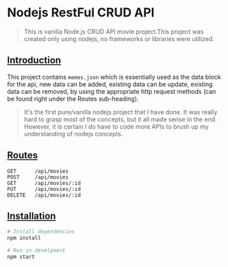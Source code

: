 # Nodejs RestFul CRUD API
> This is vanilla Node.js CRUD API movie project.This project was created only using nodejs, no frameworks or libraries were utilized.
## [Introduction](#Introduction)
 This project contains `memes.json` which is essentially used as the data block for the api, new data can be added, existing data can be update, existing data can be removed, by using the appropriate http request methods (can be found right under the Routes sub-heading).
>It's the first pure/vanilla nodejs project that I have done. It was really hard to grasp most of the concepts, but it all made sense in the end. However, it is certain I do have to code more APIs to brush up my understanding of nodejs concepts.
## [Routes](#Routes)
```
GET      /api/movies
POST     /api/movies
GET      /api/movies/:id
PUT      /api/movies/:id
DELETE   /api/movies/:id
```
## [Installation](#Installation)
```bash
# Install dependencies
npm install

# Run in develpment
npm start
```
